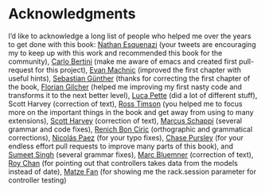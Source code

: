 # Acknowledgments

I’d like to acknowledge a long list of people who helped me over the years to get done with this book:
[Nathan Esquenazi](http://twitter.com/nesquena) (your tweets are encouraging my to keep up with this work and recommended this book for the community), [Carlo Bertini](http://twitter.com/WaYdotNET) (make me aware of emacs and created first pull-request for this project), [Evan Machnic](http://twitter.com/emachnic) (improved the first chapter with useful hints), [Sebastian Günther](http://twitter.com/sebastianguenth) (thanks for correcting the first chapter of the book, [Florian Gilcher](https://twitter.com/Argorak) (helped me improving my first nasty code and transforms it to the next better level), [Luca Pette](https://twitter.com/lucapette) (did a lot of different stuff), Scott Harvey (correction of text), [Ross Timson](https://twitter.com/rosstimson) (you helped me to focus more on the important things in the book and get away from using to many extensions), [Scott Harvey](https://twitter.com/scottharveyco) (correction of text), [Marcus Schappi](https://twitter.com/Schappi) (several grammar and code fixes), [Renich Bon Ciric](https://github.com/renich) (orthographic and grammatical corrections), [Nicolás Paez](http://www.nicopaez.com.ar/) (for your typo fixes), [Chase Pursley](http://www.chasepursley.com/) (for your endless effort pull requests to improve many parts of this book), and [Sumeet Singh](https://twitter.com/ortuna) (several grammar fixes), [Marc Bluemner](http://rocknrollmarc.github.io/) (correction of text), [Roy Chan](https://www.roychan.org/ "Roy Chan") (for pointing out that controllers takes data from the models instead of date), [Matze Fan](https://github.com/MatzFan "Matze Fan") (for showing me the rack.session parameter for controller testing)

